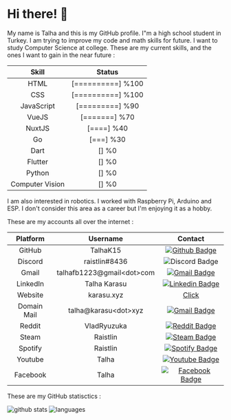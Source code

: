 # Hi there! 👋

My name is Talha and this is my GitHub profile. I"m a high school student in Turkey. I am trying to improve my code and math skills for future. I want to study Computer Science at college. These are my current skills, and the ones I want to gain in the near future :

| Skill | Status |
| :-:   | :-: | 
| HTML | [==========] %100 |
| CSS | [==========] %100 |
| JavaScript | [=========] %90 |
| VueJS | [=======] %70 |
| NuxtJS | [====] %40 |
| Go | [===] %30 |
| Dart | [] %0 |
| Flutter | [] %0 |
| Python | [] %0 |
| Computer Vision | [] %0 |

I am also interested in robotics. I worked with Raspberry Pi, Arduino and ESP. I don't consider this area as a career but I'm enjoying it as a hobby.

These are my accounts all over the internet : 

| Platform | Username | Contact |
| :-:   | :-: | :-: |
| GitHub | TalhaK15 | [![Github Badge](https://img.shields.io/badge/TalhaK15-grey?logo=GitHub)](https://github.com/TalhaK15) |
| Discord | raistlin#8436 | ![Discord Badge](https://img.shields.io/badge/raistlin%238436-grey?logo=Discord) |
| Gmail | talhafb1223@gmail\<dot\>com | [![Gmail Badge](https://img.shields.io/badge/talhafb1223@gmail.com-red?logo=Gmail&logoColor=white)](mailto:talhafb1223@gmail.com) |
| LinkedIn | Talha Karasu | [![Linkedin Badge](https://img.shields.io/badge/Talha%20Karasu-blue?logo=Linkedin)](https://www.linkedin.com/in/talha-karasu-62b22114a/) |
| Website | karasu.xyz | [Click](https://karasu.xyz) |
| Domain Mail | talha@karasu\<dot\>xyz | [![Gmail Badge](https://img.shields.io/badge/talha@kararsu.xyz-red?logo=Gmail&logoColor=white)](mailto:talha@karasu.xyz) |
| Reddit | VladRyuzuka | [![Reddit Badge](https://img.shields.io/badge/VladRyuzuka-grey?logo=Reddit)](https://github.com/TalhaK15) |
| Steam | Raistlin | [![Steam Badge](https://img.shields.io/badge/Raistlin-grey?logo=Steam)](https://github.com/TalhaK15) |
| Spotify | Raistlin | [![Spotify Badge](https://img.shields.io/badge/Raistlin-grey?logo=Spotify)](https://open.spotify.com/user/up1ar3qi6wyf0kft0odfr9in7) |
| Youtube | Talha | [![Youtube Badge](https://img.shields.io/badge/Talha-critical?logo=Youtube)](https://www.youtube.com/channel/UC6rsOQgbEGqpBu539xGKUXQ) |
| Facebook | Talha | [![Facebook Badge](https://img.shields.io/badge/Talha-blue?logo=Facebook&logoColor=white)](https://www.facebook.com/profile.php?id=100011297020699) |

These are my GitHub statisctics : 

![github stats](https://github-readme-stats.vercel.app/api?username=talhak15&line_height=40&count_commits=true&count_private=true&show_icons=true&theme=cobalt)
![languages](https://github-readme-stats.vercel.app/api/top-langs/?username=talhak15&show_icons=true&theme=cobalt)
